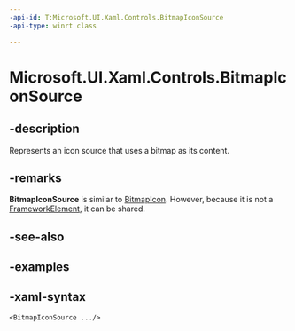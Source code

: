 ```yaml
---
-api-id: T:Microsoft.UI.Xaml.Controls.BitmapIconSource
-api-type: winrt class

---
```

<!-- Class syntax.
public class BitmapIconSource : IconSource, IconSource
-->

# Microsoft.UI.Xaml.Controls.BitmapIconSource


## -description

Represents an icon source that uses a bitmap as its content.


## -remarks

**BitmapIconSource** is similar to [BitmapIcon](bitmapicon.md). However, because it is not a [FrameworkElement](../windows.ui.xaml/frameworkelement.md), it can be shared.


## -see-also


## -examples


## -xaml-syntax

```xaml
<BitmapIconSource .../>
```


